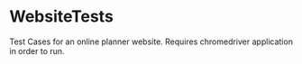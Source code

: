 # WebsiteTests

Test Cases for an online planner website. Requires chromedriver application in order to run.
